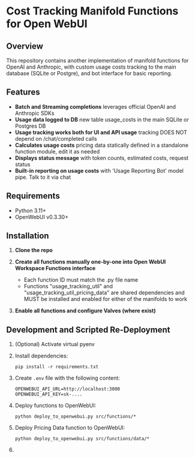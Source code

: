 # Cost Tracking Manifold Functions for Open WebUI

## Overview

This repository contains another implementation of manifold functions for OpenAI and Anthropic, with custom usage costs tracking to the main database (SQLite or Postgre), and bot interface for basic reporting.

## Features

- **Batch and Streaming completions** leverages official OpenAI and Anthropic SDKs
- **Usage data logged to DB** new table usage_costs in the main SQLite or Postgres DB
- **Usage tracking works both for UI and API usage** tracking DOES NOT depend on /chat/completed calls
- **Calculates usage costs** pricing data statically defined in a standalone function module, edit it as needed
- **Displays status message** with token counts, estimated costs, request status
- **Built-in reporting on usage costs** with 'Usage Reporting Bot' model pipe. Talk to it via chat

## Requirements

- Python 3.11+
- OpenWebUI v0.3.30+

## Installation

1. **Clone the repo**

2. **Create all functions manually one-by-one into Open WebUI Workspace Functions interface**
   - Each function ID must match the .py file name
   - Functions "usage_tracking_util" and "usage_tracking_util_pricing_data" are shared dependencies and MUST be installed and enabled for either of the manifolds to work

3. **Enable all functions and configure Valves (where exist)**

## Development and Scripted Re-Deployment

1. (Optional) Activate virtual pyenv 

2. Install dependencies:
   ```
   pip install -r requirements.txt
   ```

3. Create `.env` file with the following content:
   ```
   OPENWEBUI_API_URL=http://localhost:3000
   OPENWEBUI_API_KEY=sk-....
   ```

4. Deploy functions to OpenWebUI:
   ```
   python deploy_to_openwebui.py src/functions/*
   ```

5. Deploy Pricing Data function to OpenWebUI:
   ```
   python deploy_to_openwebui.py src/functions/data/*
   ```

6.